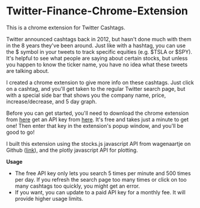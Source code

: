 # Twitter-Finance-Chrome-Extension

This is a chrome extension for Twitter Cashtags.

Twitter announced cashtags back in 2012, but hasn't done much with them in the 8 years they've been around. Just like with a hashtag, you can use the $ symbol in your tweets to track specific equities (e.g. $TSLA or $SPY). It's helpful to see what people are saying about certain stocks, but unless you happen to know the ticker name, you have no idea what these tweets are talking about.

I created a chrome extension to give more info on these cashtags. Just click on a cashtag, and you'll get taken to the regular Twitter search page, but with a special side bar that shows you the company name, price, increase/decrease, and 5 day graph.

Before you can get started, you'll need to download the chrome extension from <a href="#" target="_blank">here</a> get an API key from <a href="https://www.alphavantage.co/support/#api-key" target="_blank">here</a>. It's free and takes just a minute to get one! Then enter that key in the extension's popup window, and you'll be good to go!

I built this extension using the stocks.js javascript API from wagenaartje on Github (<a href="https://github.com/wagenaartje/stocks.js">link</a>), and the plotly javascript API for plotting.

<strong>Usage</strong>
<ul>
  <li>
    The free API key only lets you search 5 times per minute and 500 times per day. If you refresh the search page too many times or click on too many cashtags too quickly, you might get an error.
  </li>
  <li>
    If you want, you can update to a paid API key for a monthly fee. It will provide higher usage limits.
  </li>
</ul>
